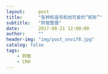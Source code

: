 ```yaml
---
layout:     post
title:      "各种和谐号和他可爱的“昵称”"
subtitle:   "转载整理"
date:       2017-08-21 12:00:00
author:     ""
header-img: "img/post_onvif8.jpg"
catalog: false
tags:
    - 转载
    - CRH
---
```



